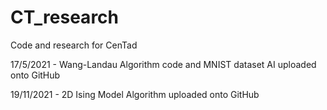 # CT_research

Code and research for CenTad 

17/5/2021 - Wang-Landau Algorithm code and MNIST dataset AI uploaded onto GitHub <br />

19/11/2021 - 2D Ising Model Algorithm uploaded onto GitHub
